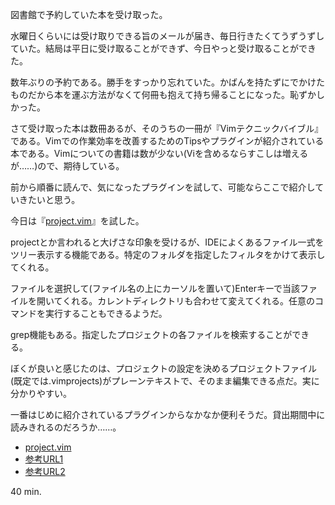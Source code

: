 図書館で予約していた本を受け取った。

水曜日くらいには受け取りできる旨のメールが届き、毎日行きたくてうずうずしていた。結局は平日に受け取ることができず、今日やっと受け取ることができた。

数年ぶりの予約である。勝手をすっかり忘れていた。かばんを持たずにでかけたものだから本を運ぶ方法がなくて何冊も抱えて持ち帰ることになった。恥ずかしかった。

さて受け取った本は数冊あるが、そのうちの一冊が『Vimテクニックバイブル』である。Vimでの作業効率を改善するためのTipsやプラグインが紹介されている本である。Vimについての書籍は数が少ない(Viを含めるならすこしは増えるが&hellip;&hellip;)ので、期待している。

前から順番に読んで、気になったプラグインを試して、可能ならここで紹介していきたいと思う。

今日は『[project.vim](http://www.vim.org/scripts/script.php?script_id=69)』を試した。

projectとか言われると大げさな印象を受けるが、IDEによくあるファイル一式をツリー表示する機能である。特定のフォルダを指定したフィルタをかけて表示してくれる。

ファイルを選択して(ファイル名の上にカーソルを置いて)Enterキーで当該ファイルを開いてくれる。カレントディレクトリも合わせて変えてくれる。任意のコマンドを実行することもできるようだ。

grep機能もある。指定したプロジェクトの各ファイルを検索することができる。

ぼくが良いと感じたのは、プロジェクトの設定を決めるプロジェクトファイル(既定では.vimprojects)がプレーンテキストで、そのまま編集できる点だ。実に分かりやすい。

一番はじめに紹介されているプラグインからなかなか便利そうだ。貸出期間中に読みきれるのだろうか&hellip;&hellip;。

- [project.vim](http://www.vim.org/scripts/script.php?script_id=69)
- [参考URL1](http://d.hatena.ne.jp/tamakiii/20091101/1257087568)
- [参考URL2](http://hoshinanonikki.net/20070820.html)

40 min.


